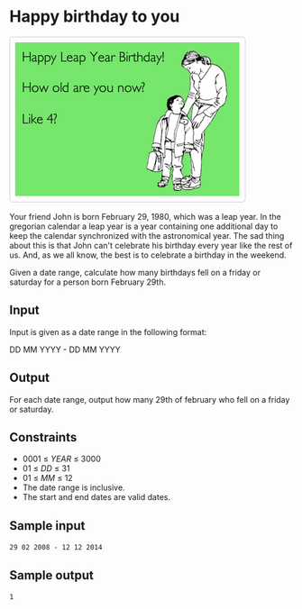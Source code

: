 # Happy birthday to you
![](../images/leap.png)

Your friend John is born February 29, 1980, which was a leap year.
In the gregorian calendar a leap year is a year containing one additional day
to keep the calendar synchronized with the astronomical year.
The sad thing about this is that John can't celebrate his birthday every year like the rest of us.
And, as we all know, the best is to celebrate a birthday in the weekend.

Given a date range, calculate how many birthdays fell on a friday or saturday for a person born February 29th.

## Input
Input is given as a date range in the following format:

DD MM YYYY - DD MM YYYY

## Output
For each date range, output how many 29th of february who fell on a friday or saturday.

## Constraints
* 0001 &le; _YEAR_ &le; 3000
* 01 &le; _DD_ &le; 31
* 01 &le; _MM_ &le; 12
* The date range is inclusive.
* The start and end dates are valid dates.

## Sample input
```
29 02 2008 - 12 12 2014
```

## Sample output
```
1
```
